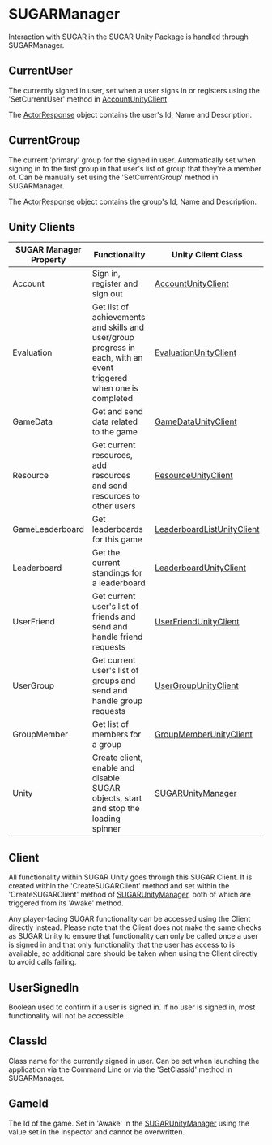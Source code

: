 # SUGARManager
Interaction with SUGAR in the SUGAR Unity Package is handled through SUGARManager.

## CurrentUser
The currently signed in user, set when a user signs in or registers using the 'SetCurrentUser' method in [AccountUnityClient](../api/PlayGen.SUGAR.Unity.AccountUnityClient.yml).

The [ActorResponse](http://api.sugarengine.org/v1/api/PlayGen.SUGAR.Contracts.ActorResponse.html) object contains the user's Id, Name and Description.

## CurrentGroup
The current 'primary' group for the signed in user. Automatically set when signing in to the first group in that user's list of group that they're a member of. Can be manually set using the 'SetCurrentGroup' method in SUGARManager.

The [ActorResponse](http://api.sugarengine.org/v1/api/PlayGen.SUGAR.Contracts.ActorResponse.html) object contains the group's Id, Name and Description.

## Unity Clients
SUGAR Manager Property | Functionality | Unity Client Class
--- | --- | ---
Account | Sign in, register and sign out | [AccountUnityClient](../api/PlayGen.SUGAR.Unity.AccountUnityClient.yml)
Evaluation | Get list of achievements and skills and user/group progress in each, with an event triggered when one is completed | [EvaluationUnityClient](../api/PlayGen.SUGAR.Unity.EvaluationUnityClient.yml)
GameData | Get and send data related to the game | [GameDataUnityClient](../api/PlayGen.SUGAR.Unity.GameDataUnityClient.yml)
Resource | Get current resources, add resources and send resources to other users | [ResourceUnityClient](../api/PlayGen.SUGAR.Unity.ResourceUnityClient.yml)
GameLeaderboard | Get leaderboards for this game | [LeaderboardListUnityClient](../api/PlayGen.SUGAR.Unity.LeaderboardListUnityClient.yml)
Leaderboard | Get the current standings for a leaderboard | [LeaderboardUnityClient](../api/PlayGen.SUGAR.Unity.LeaderboardUnityClient.yml)
UserFriend | Get current user's list of friends and send and handle friend requests | [UserFriendUnityClient](../api/PlayGen.SUGAR.Unity.UserFriendUnityClient.yml)
UserGroup | Get current user's list of groups and send and handle group requests | [UserGroupUnityClient](../api/PlayGen.SUGAR.Unity.UserGroupUnityClient.yml)
GroupMember | Get list of members for a group | [GroupMemberUnityClient](../api/PlayGen.SUGAR.Unity.GroupMemberUnityClient.yml)
Unity | Create client, enable and disable SUGAR objects, start and stop the loading spinner | [SUGARUnityManager](../api/PlayGen.SUGAR.Unity.SUGARUnityManager.yml)

## Client
All functionality within SUGAR Unity goes through this SUGAR Client. It is created within the 'CreateSUGARClient' method and set within the 'CreateSUGARClient' method of [SUGARUnityManager](../api/PlayGen.SUGAR.Unity.SUGARUnityManager.yml), both of which are triggered from its 'Awake' method.

Any player-facing SUGAR functionality can be accessed using the Client directly instead. Please note that the Client does not make the same checks as SUGAR Unity to ensure that functionality can only be called once a user is signed in and that only functionality that the user has access to is available, so additional care should be taken when using the Client directly to avoid calls failing.

## UserSignedIn
Boolean used to confirm if a user is signed in. If no user is signed in, most functionality will not be accessible.

## ClassId
Class name for the currently signed in user. Can be set when launching the application via the Command Line or via the 'SetClassId' method in SUGARManager.

## GameId
The Id of the game. Set in 'Awake' in the [SUGARUnityManager](../api/PlayGen.SUGAR.Unity.SUGARUnityManager.yml) using the value set in the Inspector and cannot be overwritten.
